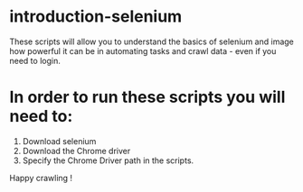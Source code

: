 # introduction-selenium

These  scripts will allow you to understand the basics of selenium and image how powerful it can be in automating tasks and crawl data - even if you need to login. 


# In order to run these scripts you will need to: 
1. Download selenium
2. Download the Chrome driver 
3. Specify the Chrome Driver path in the scripts.

Happy crawling ! 
